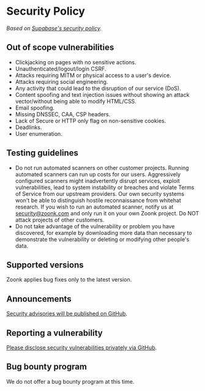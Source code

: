 # Security Policy

_Based on [Supabase's security policy](https://supabase.com/.well-known/security.txt)._

## Out of scope vulnerabilities

- Clickjacking on pages with no sensitive actions.
- Unauthenticated/logout/login CSRF.
- Attacks requiring MITM or physical access to a user's device.
- Attacks requiring social engineering.
- Any activity that could lead to the disruption of our service (DoS).
- Content spoofing and text injection issues without showing an attack vector/without being able to modify HTML/CSS.
- Email spoofing.
- Missing DNSSEC, CAA, CSP headers.
- Lack of Secure or HTTP only flag on non-sensitive cookies.
- Deadlinks.
- User enumeration.

## Testing guidelines

- Do not run automated scanners on other customer projects. Running automated scanners can run up costs for our users. Aggressively configured scanners might inadvertently disrupt services, exploit vulnerabilities, lead to system instability or breaches and violate Terms of Service from our upstream providers. Our own security systems won't be able to distinguish hostile reconnaissance from whitehat research. If you wish to run an automated scanner, notify us at security@zoonk.com and only run it on your own Zoonk project. Do NOT attack projects of other customers.
- Do not take advantage of the vulnerability or problem you have discovered, for example by downloading more data than necessary to demonstrate the vulnerability or deleting or modifying other people's data.

## Supported versions

Zoonk applies bug fixes only to the latest version.

## Announcements

[Security advisories will be published on GitHub](https://github.com/zoonk/zoonk/security).

## Reporting a vulnerability

[Please disclose security vulnerabilities privately via GitHub](https://github.com/zoonk/zoonk/security).

## Bug bounty program

We do not offer a bug bounty program at this time.
